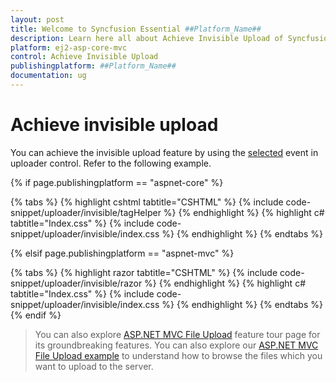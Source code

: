 ```yaml
---
layout: post
title: Welcome to Syncfusion Essential ##Platform_Name##
description: Learn here all about Achieve Invisible Upload of Syncfusion Essential ##Platform_Name## widgets based on HTML5 and jQuery.
platform: ej2-asp-core-mvc
control: Achieve Invisible Upload
publishingplatform: ##Platform_Name##
documentation: ug
---
```



# Achieve invisible upload

You can achieve the invisible upload feature by using the [selected](https://help.syncfusion.com/cr/aspnetcore-js2/Syncfusion.EJ2.Inputs.Uploader.html#Syncfusion_EJ2_Inputs_Uploader_Selected) event in uploader control.
Refer to the following example.

{% if page.publishingplatform == "aspnet-core" %}

{% tabs %}
{% highlight cshtml tabtitle="CSHTML" %}
{% include code-snippet/uploader/invisible/tagHelper %}
{% endhighlight %}
{% highlight c# tabtitle="Index.css" %}
{% include code-snippet/uploader/invisible/index.css %}
{% endhighlight %}
{% endtabs %}

{% elsif page.publishingplatform == "aspnet-mvc" %}

{% tabs %}
{% highlight razor tabtitle="CSHTML" %}
{% include code-snippet/uploader/invisible/razor %}
{% endhighlight %}
{% highlight c# tabtitle="Index.css" %}
{% include code-snippet/uploader/invisible/index.css %}
{% endhighlight %}
{% endtabs %}
{% endif %}



> You can also explore [ASP.NET MVC File Upload](https://www.syncfusion.com/aspnet-mvc-ui-controls/file-upload) feature tour page for its groundbreaking features. You can also explore our [ASP.NET MVC File Upload example](https://ej2.syncfusion.com/aspnetmvc/Uploader/DefaultFunctionalities#/material) to understand how to browse the files which you want to upload to the server.